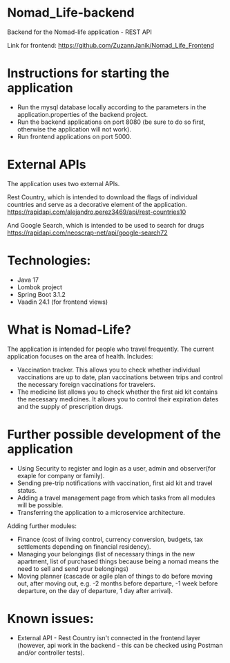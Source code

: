 # Nomad_Life-backend

Backend for the Nomad-life application - REST API

Link for frontend:
https://github.com/ZuzannJanik/Nomad_Life_Frontend

# Instructions for starting the application

- Run the mysql database locally according to the parameters in the application.properties of the backend project.
- Run the backend applications on port 8080 (be sure to do so first, otherwise the application will not work).
- Run frontend applications on port 5000.

# External APIs

The application uses two external APIs.

Rest Country, which is intended to download the flags of individual countries and serve as a decorative element of the application.
https://rapidapi.com/alejandro.perez3469/api/rest-countries10

And Google Search, which is intended to be used to search for drugs
https://rapidapi.com/neoscrap-net/api/google-search72

# Technologies:
- Java 17
- Lombok project
- Spring Boot 3.1.2
- Vaadin 24.1 (for frontend views)

# What is Nomad-Life?

The application is intended for people who travel frequently.
The current application focuses on the area of ​​health. 
Includes: 
- Vaccination tracker. This allows you to check whether individual vaccinations are up to date, plan vaccinations between trips and control the necessary foreign vaccinations for travelers.
- The medicine list allows you to check whether the first aid kit contains the necessary medicines. It allows you to control their expiration dates and the supply of prescription drugs.

# Further possible development of the application

- Using Security to register and login as a user, admin and observer(for exaple for company or family).
- Sending pre-trip notifications with vaccination, first aid kit and travel status.
- Adding a travel management page from which tasks from all modules will be possible.
- Transferring the application to a microservice architecture.

Adding further modules:

- Finance (cost of living control, currency conversion, budgets, tax settlements depending on financial residency).
- Managing your belongings (list of necessary things in the new apartment, list of purchased things because being a nomad means the need to sell and send your belongings)
- Moving planner (cascade or agile plan of things to do before moving out, after moving out, e.g. -2 months before departure, -1 week before departure, on the day of departure, 1 day after arrival).

# Known issues:

- External API - Rest Country isn't connected in the frontend layer (however, api work in the backend - this can be checked using Postman and/or controller tests).
